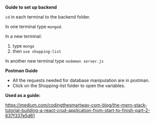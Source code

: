 **Guide to set up backend**

`cd` in each terminal to the backend folder.

In one terminal type `mongod`.

In a new terminal:

1. type `mongo`
2. then `use shopping-list`

In another new terminal type `nodemon server.js`

**Postman Guide**

* All the requests needed for database manipulation are in postman.
* Click on the Shopping-list folder to open the variables.

**Used as a guide:**

https://medium.com/codingthesmartway-com-blog/the-mern-stack-tutorial-building-a-react-crud-application-from-start-to-finish-part-2-637f337e5d61
